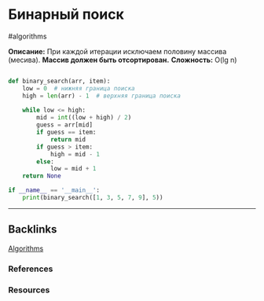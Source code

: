 # Бинарный поиск
#algorithms 

**Описание:** При каждой итерации исключаем половину массива (месива). 
**Массив должен быть отсортирован.**
**Сложность:** O(lg n)

```python

def binary_search(arr, item):  
    low = 0  # нижняя граница поиска  
    high = len(arr) - 1  # верхняя граница поиска  
  
    while low <= high:  
        mid = int((low + high) / 2)  
        guess = arr[mid]  
        if guess == item:  
            return mid  
        if guess > item:  
            high = mid - 1  
        else:  
            low = mid + 1  
    return None  

if __name__ == '__main__': 
	print(binary_search([1, 3, 5, 7, 9], 5))

```

---
## Backlinks
[Algorithms](../Algorithms.md)

### References

### Resources




